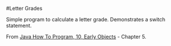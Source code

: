 #Letter Grades
 
Simple program to calculate a letter grade. Demonstrates a switch statement. 

From <a href="http://www.amazon.com/Java-Program-Early-Objects-Edition/dp/0133807800">Java How To Program, 10, Early Objects</a> - Chapter 5.
